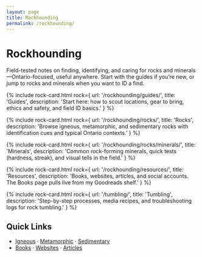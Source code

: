 ```yaml
---
layout: page
title: Rockhounding
permalink: /rockhounding/
---
```


<h1>Rockhounding</h1>

<p>Field-tested notes on finding, identifying, and caring for rocks and minerals—Ontario-focused, useful anywhere. Start with the guides if you’re new, or jump to rocks and minerals when you want to ID a find.</p>

<div class="rock-card-grid">
  {% include rock-card.html rock={
    url: '/rockhounding/guides/',
    title: 'Guides',
    description: 'Start here: how to scout locations, gear to bring, ethics and safety, and field ID basics.'
  } %}

  {% include rock-card.html rock={
    url: '/rockhounding/rocks/',
    title: 'Rocks',
    description: 'Browse igneous, metamorphic, and sedimentary rocks with identification cues and typical Ontario contexts.'
  } %}

  {% include rock-card.html rock={
    url: '/rockhounding/rocks/minerals/',
    title: 'Minerals',
    description: 'Common rock-forming minerals, quick tests (hardness, streak), and visual tells in the field.'
  } %}

  {% include rock-card.html rock={
    url: '/rockhounding/resources/',
    title: 'Resources',
    description: 'Books, websites, articles, and social accounts. The Books page pulls live from my Goodreads shelf.'
  } %}

  {% include rock-card.html rock={
    url: '/tumbling/',
    title: 'Tumbling',
    description: 'Step-by-step processes, media recipes, and troubleshooting logs for rock tumbling.'
  } %}
</div>

<h2>Quick Links</h2>
<ul>
  <li><a class="internal-link" href="{{ '/rockhounding/rocks/igneous/' | relative_url }}">Igneous</a> · <a class="internal-link" href="{{ '/rockhounding/rocks/metamorphic/' | relative_url }}">Metamorphic</a> · <a class="internal-link" href="{{ '/rockhounding/rocks/sedimentary/' | relative_url }}">Sedimentary</a></li>
  <li><a class="internal-link" href="{{ '/rockhounding/resources/books/' | relative_url }}">Books</a> · <a class="internal-link" href="{{ '/rockhounding/resources/websites/' | relative_url }}">Websites</a> · <a class="internal-link" href="{{ '/rockhounding/resources/articles/' | relative_url }}">Articles</a></li>
</ul>
